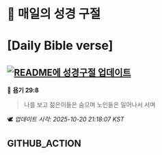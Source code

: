 # 🙏 매일의 성경 구절
# [Daily Bible verse]
## [![README에 성경구절 업데이트](https://github.com/DONGSUKA/first_test/actions/workflows/update-readme-bible.yml/badge.svg)](https://github.com/DONGSUKA/first_test/actions/workflows/update-readme-bible.yml)
<!-- START_BIBLE_VERSE -->
📖 **욥기 29:8**
> 나를 보고 젊은이들은 숨으며 노인들은 일어나서 서며

🕊️ _업데이트 시각: 2025-10-20 21:18:07 KST_
  <!-- END_BIBLE_VERSE -->
## GITHUB_ACTION
